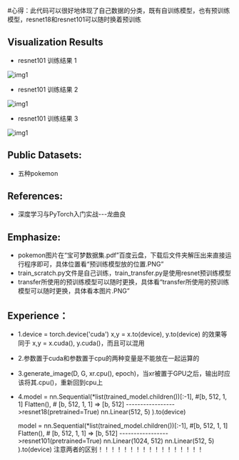 #心得：此代码可以很好地体现了自己数据的分类，既有自训练模型，也有预训练模型，resnet18和resnet101可以随时换着预训练


## Visualization Results

* resnet101 训练结果 1

![img1](https://github.com/xiaoxiaokaiyan/Protch_Transfer_learning_Pokmon/blob/main/resnet101%20test.PNG)

* resnet101 训练结果 2

![img1](https://github.com/xiaoxiaokaiyan/Protch_Transfer_learning_Pokmon/blob/main/resnet101%20test%20loss%20and%20acc.PNG)

* resnet101 训练结果 3

![img1](https://github.com/xiaoxiaokaiyan/Protch_Transfer_learning_Pokmon/blob/main/batch.jpg)





## Public Datasets:

* 五种pokemon




## References:
* 深度学习与PyTorch入门实战---龙曲良


## Emphasize:
* pokemon图片在“宝可梦数据集.pdf”百度云盘，下载后文件夹解压出来直接运行程序即可，具体位置看“预训练模型放的位置.PNG”
* train_scratch.py文件是自己训练，train_transfer.py是使用resnet预训练模型
* transfer所使用的预训练模型可以随时更换，具体看“transfer所使用的预训练模型可以随时更换，具体看本图片.PNG”

## Experience：
* 1.device = torch.device('cuda')  x,y = x.to(device), y.to(device)   的效果等同于  x,y = x.cuda(), y.cuda()，而且可以混用
* 2.参数置于cuda和参数置于cpu的两种变量是不能放在一起运算的
* 3.generate_image(D, G, xr.cpu(), epoch)，当xr被置于GPU之后，输出时应该将其.cpu()，重新回到cpu上
* 4.model = nn.Sequential(*list(trained_model.children())[:-1], #[b, 512, 1, 1]
                          Flatten(), # [b, 512, 1, 1] => [b, 512]                          ----------------->resnet18(pretrained=True)
                          nn.Linear(512, 5)
                          ).to(device)
                          
    model = nn.Sequential(*list(trained_model.children())[:-1], #[b, 512, 1, 1]
                          Flatten(), # [b, 512, 1, 1] => [b, 512]                          ----------------->resnet101(pretrained=True)
                          nn.Linear(1024, 512)
                          nn.Linear(512, 5)
                          ).to(device)
    注意两者的区别！！！！！！！！！！！！！！！！！
